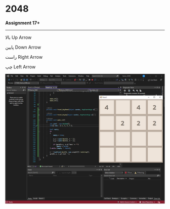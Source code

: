 # 2048

**Assignment 17+**

---

بالا Up Arrow

پایین Down Arrow

راست Right Arrow

چپ Left Arrow

![Screen Shot](Capture.JPG)
